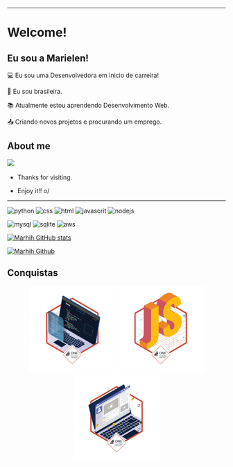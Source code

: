 ----------------------------------------------------------------------------------

# Welcome!

 

## Eu sou a Marielen!

 

:computer: Eu sou uma Desenvolvedora em inicio de carreira!

:house_with_garden: Eu sou brasileira.

:books: Atualmente estou aprendendo Desenvolvimento Web.

:outbox_tray: Criando novos projetos e procurando um emprego.

 

## About me

<a href="https://www.linkedin.com/in/marielen-rezende-733271163/">
<img src="https://img.shields.io/badge/LinkedIn-0077B5?style=for-the-badge&logo=linkedin&logoColor=white"></a>

- Thanks for visiting.

- Enjoy it!! o/

----------------------------------------------------------------------------------
![python](https://img.shields.io/badge/Python-FFD43B?style=for-the-badge&logo=python&logoColor=blue)
![css](https://img.shields.io/badge/CSS3-1572B6?style=for-the-badge&logo=css3&logoColor=white)
![html](https://img.shields.io/badge/HTML5-E34F26?style=for-the-badge&logo=html5&logoColor=white)
![javascrit](https://img.shields.io/badge/JavaScript-323330?style=for-the-badge&logo=javascript&logoColor=F7DF1E)
![nodejs](https://img.shields.io/badge/Node.js-339933?style=for-the-badge&logo=nodedotjs&logoColor=white)

![mysql](https://img.shields.io/badge/MySQL-005C84?style=for-the-badge&logo=mysql&logoColor=white)
![sqlite](https://img.shields.io/badge/SQLite-07405E?style=for-the-badge&logo=sqlite&logoColor=white)
![aws](https://img.shields.io/badge/Amazon_AWS-FF9900?style=for-the-badge&logo=amazonaws&logoColor=white)



[![Marhih GitHub stats](https://github-readme-stats.vercel.app/api?username=Marhih)](https://github.com/Marhih/github-readme-stats)

[![Marhih Github](https://github-readme-stats.vercel.app/api/top-langs/?username=Marhih)](https://github.com/Marhih/github-readme-stats)


## Conquistas

<p align="center" >
     <img width="200" heigth="200" src="https://github.com/Marhih/imagens/blob/master/badges/badge1.png">
     <img width="200" heigth="200" src="https://github.com/Marhih/imagens/blob/master/badges/badge2.png">
     <img width="200" heigth="200" src="https://github.com/Marhih/imagens/blob/master/badges/badge3.png">
</p>
